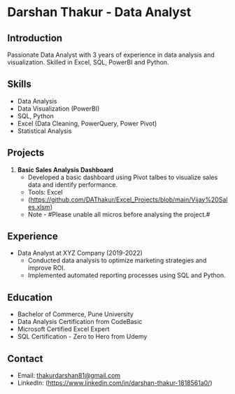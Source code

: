# Darshan Thakur - Data Analyst

## Introduction
Passionate Data Analyst with 3 years of experience in data analysis and visualization. Skilled in Excel, SQL, PowerBI and Python.

## Skills
- Data Analysis
- Data Visualization (PowerBI)
- SQL, Python
- Excel (Data Cleaning, PowerQuery, Power Pivot)
- Statistical Analysis

## Projects
1. **Basic Sales Analysis Dashboard**
   - Developed a basic dashboard using Pivot talbes to visualize sales data and identify performance.
   - Tools: Excel
   - (https://github.com/DAThakur/Excel_Projects/blob/main/Vijay%20Sales.xlsm)
   - Note - #Please unable all micros before analysing the project.#

## Experience
- Data Analyst at XYZ Company (2019-2022)
  - Conducted data analysis to optimize marketing strategies and improve ROI.
  - Implemented automated reporting processes using SQL and Python.

## Education
- Bachelor of Commerce, Pune University
- Data Analysis Certification from CodeBasic
- Microsoft Certified Excel Expert
- SQL Certification - Zero to Hero from Udemy

## Contact
- Email: thakurdarshan81@gmail.com
- LinkedIn: (https://www.linkedin.com/in/darshan-thakur-1818561a0/)
